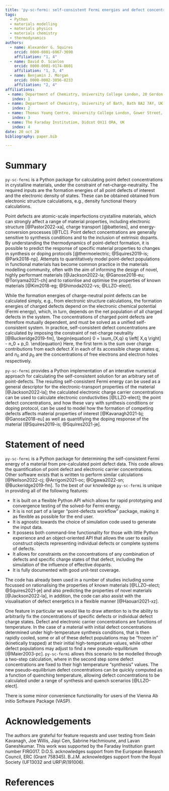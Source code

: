 ```yaml
---
title: 'py-sc-fermi: self-consistent Fermi energies and defect concentrations from electronic structure calculations'
tags:
  - Python
  - materials modelling
  - materials physics
  - materials chemistry
  - thermodynamics
authors:
  - name: Alexander G. Squires 
    orcid: 0000-0001-6967-3690
    affiliation: "1, 4"
  - name: David O. Scanlon
    orcid: 0000-0001-9174-8601
    affiliation: "1, 3, 4"
  - name: Benjamin J. Morgan 
    orcid: 0000-0002-3056-8233
    affiliation: "2, 4"
affiliations:
 - name: Department of Chemistry, University College London, 20 Gordon Street, London WC1H 0AJ, UK
   index: 1
 - name: Department of Chemistry, University of Bath, Bath BA2 7AY, UK
   index: 2
 - name: Thomas Young Centre, University College London, Gower Street, London WC1E 6BT, UK
   index: 3
 - name: The Faraday Institution, Didcot OX11 ORA, UK
   index: 4
date: 20 oct 20
bibliography: paper.bib

---
```


# Summary

`py-sc-fermi` is a Python package for calculating point defect concentrations in crystalline materials, under the constraint of net&ndash;charge-neutrality.
The required inputs are the formation energies of all point defects of interest and the electronic density of states.
These can be obtained obtained from electronic structure calculations, e.g., density functional theory calculations.

Point defects are atomic-scale imperfections crystalline materials, which can strongly affect a range of material properties, including electronic structure [@Pastor2022-xa], charge transport [@batteries], and energy-conversion processes [@TLC].
Point defect concentrations are generally sensitive to synthesis conditions and to the inclusion of extrinsic dopants.
By understanding the thermodynamics of point-defect formation, it is possible to predict the response of specific material properties to changes in synthesis or doping protocols [@thermoelectric; @Squires2019-is; @Park2018-np].
Attempts to quantitatively model point-defect populations in functional materials has become common practice in the materials modelling community, often with the aim of informing the design of novel, highly performant materials [@Jackson2022-la; @Ganose2018-eu; @Toriyama2021-ch] and to rationlise and optimise the properties of known materials [@Kim2018-eg; @Shimoda2022-vs; @LLZO-elect]. 

While the formation energies of charge-neutral point defects can be calculated simply, e.g., from electronic structure calculations, the formation energies of charged defects depend on the electronic chemical potential (Fermi energy), which, in turn, depends on the net population of all charged defects in the system.
The concentrations of charged point defects are therefore mutually dependent, and must be solved as a unified self-consistent system.
In practice, self-consistent defect concentrations are calculated by imposing the constraint of net-charge neutrality [@Buckeridge2019-fm],
\begin{equation}
0 = \sum_{X,q} q \left[ X,q \right] - n_0 + p_0.
\end{equation}
Here, the first term is the sum over charge contributions from each defect $X$ in each of its accessible charge states $q$, and $n_0$ and $p_0$ are the concentrations of free electrons and electron holes respectively.

`py-sc-fermi` provides a Python implementation of an interative numerical approach for calculating the self-consistent solution for an arbitrary set of point-defects.
The resulting self-consistent Fermi energy can be used as a general descriptor for the electronic-transport properties of the material [@Jackson2022-la]; the calculated electronic charge carrier concentrations can be used to calculate electronic conductivities [@LLZO-elect]; the point defect concentrations, and how these vary with synthesis conditions or doping protocol, can be used to model how the formation of competing defects affects material properties of interest [@Kavanagh2021-bj; @Ganose2018-eu] as well as quantifiying the doping response of the material [@Squires2019-is; @Squires2021-je].

# Statement of need

`py-sc-fermi` is a Python package for determining the self-consistent Fermi energy of a material from pre-calculated point defect data.
This code allows the quantification of point defect and electronic carrier concentrations.
Other software exists that is written to perform similar calculations [@Neilson2022-cj; @Arrigoni2021-oc; @Ogawa2022-sn; @Buckeridge2019-fm].
To the best of our knowledge `py-sc-fermi` is unique in providing all of the following features:

- It is built on a flexible Python API which allows for rapid prototyping and convergence testing of the solved-for Fermi energy.
- It is is not part of a larger &ldquo;point-defects workflow&rdquo; package, making it as flexible as possible for the end user.
- It is agnostic towards the choice of simulation code used to generate the input data.
- It possess both command-line functionality for those with little Python experience and an object-oriented API that allows the user to easily construct objects representing individual defects or complete systems of defects.
- It allows for constraints on the concentrations of any combination of defects and specific charge states of that defect, including the simulation of the influence of effective dopants.
- It is fully documented with good unit-test coverage.

The code has already been used in a number of studies including some focussed on rationalising the 
properties of known materials [@LLZO-elect; @Squires2021-je] and also predicting the properties of novel materials [@Jackson2022-la], in addition, the code can also assist with the visualisation of defect energetics in a flexible manner [@Haouari2021-xz].

One feature in particular we would like to draw attention to is the ability to arbitrarily fix the concentrations of specific defects or individual defect charge states.
Defect and electronic carrier concentrations are functions of temperature.
In the case of a material with initial defect concentrations determined under high-temperature synthesis conditions, that is then rapidly cooled, some or all of these defect populations may be &ldquo;frozen in&rdquo; (kinetically trapped) at their initial high-temperature values, while other defect populations may adjust to find a new pseudo-equilibrium [@Maier2003-pc]. 
`py-sc-fermi` allows this scenario to be modelled through a two-step calculation, where in the second step some defect concentrations are fixed to their high temperature &ldquo;synthesis&rdquo; values.
The new pseudo-equilibrium defect concentrations can be quickly computed as a function of quenching temperature, allowing defect concentrations to be calculated under a range of synthesis and quench scenarios [@LLZO-elect].  

There is some minor convenience functionality for users of the Vienna Ab initio Software Package (VASP).

# Acknowledgements

The authors are grateful for feature requests and user testing from Seán Kavanagh, Joe Willis, Jiayi Cen, Sabrine Hachmioune, and Lavan Ganeshkumar.
This work was supported by the Faraday Institution grant number FIRG017. D.O.S. acknowledges support from the European Research Council, ERC (Grant 758345).
B.J.M. acknowledges support from the Royal Society (UF13032 and URF\\R\\191006).

# References
